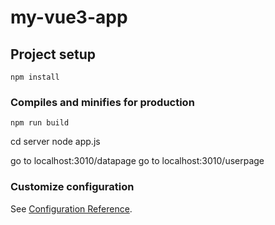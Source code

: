 # my-vue3-app

## Project setup
```
npm install
```

### Compiles and minifies for production
```
npm run build
```
cd server
node app.js

go to localhost:3010/datapage
go to localhost:3010/userpage
### Customize configuration
See [Configuration Reference](https://cli.vuejs.org/config/).
